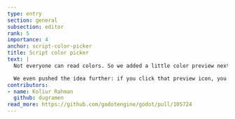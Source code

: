 ```yaml
---
type: entry
section: general
subsection: editor
rank: 5
importance: 4
anchor: script-color-picker
title: Script color picker
text: |
  Not everyone can read colors. So we added a little color preview next to every ``@[Color](basetype)`` value.

  We even pushed the idea further: if you click that preview icon, you can edit the value on the spot using a color picker.
contributors:
- name: Koliur Rahman
  github: dugramen
read_more: https://github.com/godotengine/godot/pull/105724
---
```

